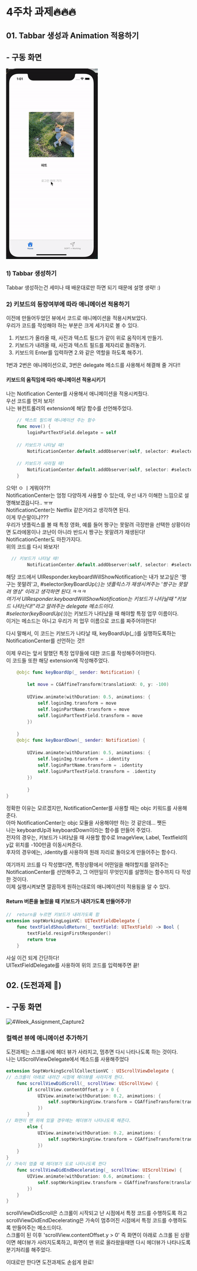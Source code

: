 # 4주차 과제:fire::fire::fire: 



## 01. Tabbar 생성과 Animation 적용하기  

## - 구동 화면 

![4Week_Assignment_Capture](/ReadMe/ReadMeAsset/4Week_Simulater.gif) 

### 1) Tabbar 생성하기  
Tabbar 생성하는건 세미나 때 배운대로만 하면 되기 때문에 설명 생략! :)

### 2) 키보드의 등장여부에 따라 애니메이션 적용하기  
이전에 만들어두었던 뷰에서 코드로 애니메이션을 적용시켜보았다.  
우리가 코드를 작성해야 하는 부분은 크게 세가지로 볼 수 있다.  
1. 키보드가 올라올 때, 사진과 텍스트 필드가 같이 위로 움직이게 만들기.  
2. 키보드가 내려올 때, 사진과 텍스트 필드를 제자리로 돌려놓기.  
3. 키보드의 Enter를 입력하면 2.와 같은 역할을 하도록 해주기.  

1번과 2번은 애니메이션으로, 3번은 delegate 메소드를 사용해서 해결해 줄 거다!!  

#### 키보드의 움직임에 따라 애니메이션 적용시키기  
나는 Notification Center를 사용해서 애니메이션을 적용시켜줬다.  
우선 코드를 먼저 보자!  
나는 뷰컨트롤러의 extension에 해당 함수를 선언해주었다.  

```swift
    // 텍스트 필드에 애니메이션 주는 함수
    func move() {
        loginPartTextField.delegate = self
       
    // 키보드가 나타날 때!
        NotificationCenter.default.addObserver(self, selector: #selector(keyBoardUp(_:)), name: UIResponder.keyboardWillShowNotification, object: nil)
    
    // 키보드가 사라질 때!
        NotificationCenter.default.addObserver(self, selector: #selector(keyBoardDown(_:)), name: UIResponder.keyboardWillHideNotification, object: nil)
    }
```
으악! ㅇ ㅣ게뭐야??!  
NotificationCenter는 엄청 다양하게 사용할 수 있는데, 우선 내가 이해한 느낌으로 설명해보겠읍니다.. ㅠㅠ  
NotificationCenter는 Netflix 같은거라고 생각하면 된다.  
이게 무슨말이냐???  
우리가 넷플릭스를 볼 때 특정 영화, 예를 들어 짱구는 못말려 극장판을 선택한 상황이라면 도라에몽이나 코난이 아니라 반드시 짱구는 못말려가 재생된다!  
NotificationCenter도 마찬가지다.  
위의 코드를  다시 봐보자!  

```swift
  // 키보드가 나타날 때!
        NotificationCenter.default.addObserver(self, selector: #selector(keyBoardUp(_:)), name: UIResponder.keyboardWillShowNotification, object: nil)
```
해당 코드에서 UIResponder.keyboardWillShowNotification는 내가 보고싶은 '짱구는 못말려'고,  #selector(keyBoardUp(_:)는 넷플릭스가 재생시켜주는 '짱구는 못말려 영상' 이라고 생각하면 된다.ㅋㅋㅋ  
여기서 UIResponder.keyboardWillShowNotification는 키보드가 나타날때 "키보드 나타난다!"라고 알려주는 delegate 메소드이다.  
#selector(keyBoardUp(_:))는 키보드가 나타났을 때 해야할 특정 업무 이름이다.   
이거는 메소드는 아니고 우리가 저 업무 이름으로 코드를 짜주어야한다!  

다시 말해서, 이 코드는 키보드가 나타날 때, keyBoardUp(_:)를 실행하도록하는 NotificationCenter를 선언하는 것!!  

이제 우리는 앞서 말했던 특정 업무들에 대한 코드를 작성해주어야한다.  
이 코드들 또한 해당 extension에 작성해주었다.  

```swift
    @objc func keyBoardUp(_ sender: Notification) {
        
        let move = CGAffineTransform(translationX: 0, y: -100)

        UIView.animate(withDuration: 0.5, animations: {
            self.loginImg.transform = move
            self.loginPartName.transform = move
            self.loginPartTextField.transform = move
        })
        
    }
    @objc func keyBoardDown(_ sender: Notification) {
        
        UIView.animate(withDuration: 0.5, animations: {
            self.loginImg.transform = .identity
            self.loginPartName.transform = .identity
            self.loginPartTextField.transform = .identity
        })
        
        }
}
```
정확한 이유는 모르겠지만, NotificationCenter를 사용할 때는 objc 키워드를 사용해준다.  
아마 NotificationCenter는 objc 모듈을 사용해야만 하는 것 같은데... 쨋든  
나는 keyboardUp과 keyboardDown이라는 함수를 만들어 주었다.  
전자의 경우는, 키보드가 나타났을 때 사용할 함수로 ImageView, Label, Textfield의 y값 위치를 -100만큼 이동시켜준다.  
후자의 경우에는, .identity를 사용하여 원래 자리로 돌아오게 만들어주는 함수다.  

여기까지 코드를 다 작성했다면, 특정상황에서 어떤일을 해야할지를 알려주는 NotificationCenter를 선언해주고, 그 어떤일이 무엇인지를 설명하는 함수까지 다 작성한 것이다.  
이제 실행시켜보면 깔끔하게 원하는대로의 애니메이션이 적용됨을 알 수 있다.

#### Return 버튼을 눌렀을 때 키보드가 내려가도록 만들어주기!

```swift
//  return을 누르면 키보드가 내려가도록 함
extension soptWorkingLoginVC: UITextFieldDelegate {
    func textFieldShouldReturn(_ textField: UITextField) -> Bool {
        textField.resignFirstResponder()
        return true
    }
```
사실 이건 되게 간단하다!  
UITextFieldDelegate를 사용하여 위의 코드를 입력해주면 끝!  

## 02.  (도전과제 🤮)  

## - 구동 화면 

![4Week_Assignment_Capture2](/ReadMe/ReadMeAsset/4Week_Simulater2.gif) 

### 컬렉션 뷰에 애니메이션 추가하기
도전과제는 스크롤시에 헤더 뷰가 사라지고, 멈추면 다시 나타나도록 하는 것이다.   
나는 UIScrollViewDelegate에서 메소드를 사용해주었다  

```swift
extension SoptWorkingScrollCollectionVC : UIScrollViewDelegate {
// 스크롤이 아래로 내려간 시점에 헤더뷰를 사라지게 한다.
    func scrollViewDidScroll(_ scrollView: UIScrollView) {
        if scrollView.contentOffset.y > 0 {
            UIView.animate(withDuration: 0.2, animations: {
                self.soptWorkingView.transform = CGAffineTransform(translationX: 0, y: -88)
            })
        }
// 화면이 맨 위에 있을 경우에는 헤더뷰가 나타나도록 해준다.
        else {
            UIView.animate(withDuration: 0.2, animations: {
                self.soptWorkingView.transform = CGAffineTransform(translationX: 0, y: 0)
            })
    }
}
// 가속이 멈출 때 헤더뷰가 도로 나타나도록 한다
    func scrollViewDidEndDecelerating(_ scrollView: UIScrollView) {
        UIView.animate(withDuration: 0.6, animations: {
            self.soptWorkingView.transform = CGAffineTransform(translationX: 0, y: 0)
        })
    }
}
```
scrollViewDidScroll은 스크롤이 시작되고 난 시점에서 특정 코드를 수행하도록 하고 scrollViewDidEndDecelerating은 가속이 멈추어진 시점에서 특정 코드를 수행하도록 만들어주는 메소드이다.  
스크롤이 된 이후 'scrollView.contentOffset.y > 0' 즉 화면이 아래로 스크롤 된 상황이면 헤더뷰가 사라지도록하고, 화면이 맨 위로 올라왔을때엔 다시 헤더뷰가 나타나도록 분기처리를 해주었다.  

이대로만 한다면 도전과제도 손쉽게 완료!